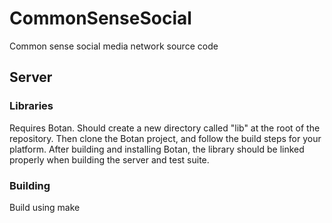 # CommonSenseSocial

Common sense social media network source code

## Server

### Libraries

Requires Botan. Should create a new directory called "lib" at the root of the repository. Then clone the Botan project, and follow the build steps for your platform. After building and installing Botan, the library should be linked properly when building the server and test suite.

### Building

Build using make